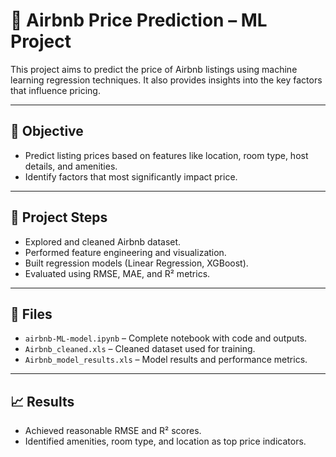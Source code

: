 # 🏡 Airbnb Price Prediction – ML Project

This project aims to predict the price of Airbnb listings using machine learning regression techniques. It also provides insights into the key factors that influence pricing.

---

## 🎯 Objective

- Predict listing prices based on features like location, room type, host details, and amenities.
- Identify factors that most significantly impact price.

---

## 🧪 Project Steps

- Explored and cleaned Airbnb dataset.
- Performed feature engineering and visualization.
- Built regression models (Linear Regression, XGBoost).
- Evaluated using RMSE, MAE, and R² metrics.

---

## 📂 Files

- `airbnb-ML-model.ipynb` – Complete notebook with code and outputs.
- `Airbnb_cleaned.xls` – Cleaned dataset used for training.
- `Airbnb_model_results.xls` – Model results and performance metrics.

---

## 📈 Results

- Achieved reasonable RMSE and R² scores.
- Identified amenities, room type, and location as top price indicators.

